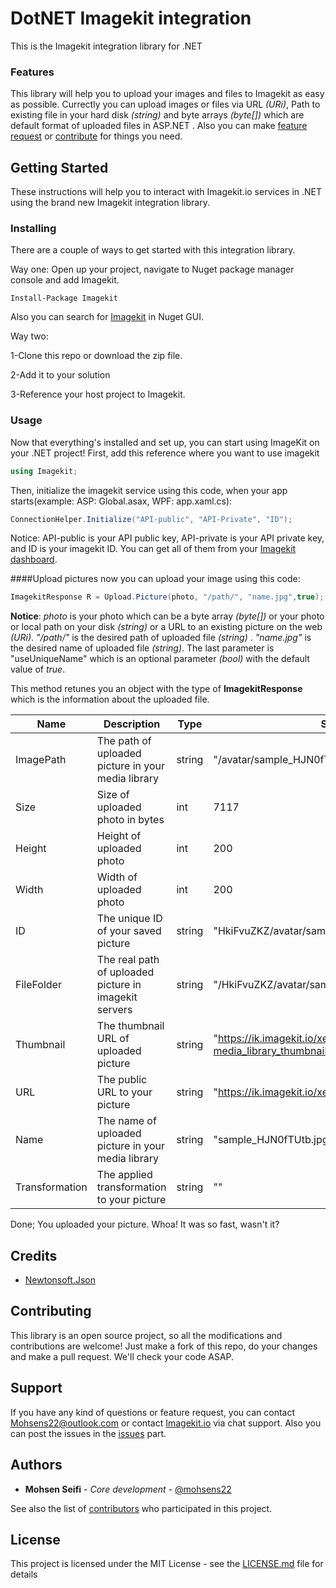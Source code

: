 # DotNET Imagekit integration
This is the Imagekit integration library for .NET

### Features
This library will help you to upload your images and files to Imagekit as easy as possible. Currectly you can upload images or files via URL *(URi)*, Path to existing file in your hard disk *(string)*  and byte arrays *(byte[])* which are default format of uploaded files in ASP.NET .
Also you can make [feature request](#support) or [contribute](#contributing) for things you need.

## Getting Started
These instructions will help you to interact with Imagekit.io services in .NET using the brand new Imagekit integration library.

### Installing
There are a couple of ways to get started with this integration library.

Way one:
Open up your project, navigate to Nuget package manager console and add Imagekit.
```
Install-Package Imagekit
```
Also you can search for [Imagekit](https://www.nuget.org/packages/Imagekit/1.0.0) in Nuget GUI.

Way two:

1-Clone this repo or download the zip file.

2-Add it to your solution

3-Reference your host project to Imagekit.

### Usage
Now that everything's installed and set up, you can start using ImageKit on your .NET project!
First, add this reference where you want to use imagekit
```cs
using Imagekit;
```
Then, initialize the imagekit service using this code, when your app starts(example: ASP: Global.asax, WPF: app.xaml.cs): 
```cs
ConnectionHelper.Initialize("API-public", "API-Private", "ID");
```
Notice: API-public is your API public key, API-private is your API private key, and ID is your imagekit ID. You can get all of them from your [Imagekit dashboard](https://imagekit.io/dashboard).

####Upload pictures
now you can upload your image using this code:
```cs
ImagekitResponse R = Upload.Picture(photo, "/path/", "name.jpg",true);
```
**Notice**: *photo* is your photo which can be a byte array *(byte[])* or your photo or local path on your disk *(string)* or a URL to an existing picture on the web *(URi)*. *"/path/"* is the desired path of uploaded file *(string)* . *"name.jpg"* is the desired name of uploaded file *(string)*. The last parameter is "useUniqueName" which is an optional parameter *(bool)* with the default value of *true*.

This method retunes you an object with the type of **ImagekitResponse** which is the information about the uploaded file.

| Name  | Description | Type | Sample output |
| ------------- | ------------- |------|------|
| ImagePath  | The path of uploaded picture in your media library  | string | "/avatar/sample_HJN0fTUtb.jpg" |
| Size  | Size of uploaded photo in bytes  | int | 7117 |
| Height  | Height of uploaded photo  | int | 200 |
| Width  | Width of uploaded photo  | int | 200 |
| ID  | The unique ID of your saved picture  | string | "HkiFvuZKZ/avatar/sample_HJN0fTUtb.jpg/original" |
| FileFolder  | The real path of uploaded picture in imagekit servers  | string | "/HkiFvuZKZ/avatar/sample_HJN0fTUtb.jpg/" |
| Thumbnail  | The thumbnail URL of uploaded picture  | string | "https://ik.imagekit.io/xeamo/tr:n-media_library_thumbnail/avatar/sample_HJN0fTUtb.jpg" |
| URL  | The public URL to your picture | string | "https://ik.imagekit.io/xeamo/avatar/sample_HJN0fTUtb.jpg" |
| Name  | The name of uploaded picture in your media library  | string | "sample_HJN0fTUtb.jpg" |
| Transformation  | The applied transformation to your picture  | string | "" |

Done; You uploaded your picture.
Whoa! It was so fast, wasn't it?

## Credits

* [Newtonsoft.Json](https://www.nuget.org/packages/Newtonsoft.Json/)

## Contributing

This library is an open source project, so all the modifications and contributions are welcome! Just make a fork of this repo, do your changes and make a pull request. We'll check your code ASAP.

## Support

If you have any kind of questions or feature request, you can contact [Mohsens22@outlook.com](mailto:Mohsens22@outlook.com) or contact [Imagekit.io](https://imagekit.io) via chat support.
Also you can post the issues in the [issues](https://github.com/imagekit-developer/dotnet-imagekit-integration/issues) part.

## Authors

* **Mohsen Seifi** - *Core development* - [@mohsens22](https://github.com/mohsens22)

See also the list of [contributors](https://github.com/imagekit-developer/dotnet-imagekit-integration/contributors) who participated in this project.

## License

This project is licensed under the MIT License - see the [LICENSE.md](LICENSE.md) file for details








